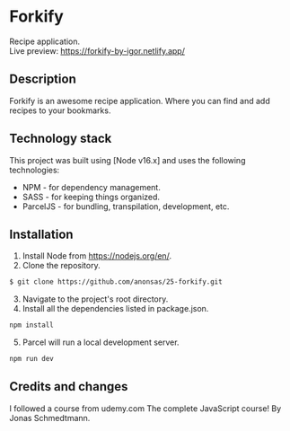 # Forkify

Recipe application.  
Live preview: https://forkify-by-igor.netlify.app/

## Description

Forkify is an awesome recipe application.
Where you can find and add recipes to your bookmarks.

## Technology stack

This project was built using [Node v16.x] and uses the following technologies:

- NPM - for dependency management.
- SASS - for keeping things organized.
- ParcelJS - for bundling, transpilation, development, etc.

## Installation

1. Install Node from https://nodejs.org/en/.
2. Clone the repository.

```bash
$ git clone https://github.com/anonsas/25-forkify.git
```

3. Navigate to the project's root directory.
4. Install all the dependencies listed in package.json.

```bash
npm install
```

5. Parcel will run a local development server.

```bash
npm run dev
```

## Credits and changes

I followed a course from udemy.com
The complete JavaScript course! By Jonas Schmedtmann.
